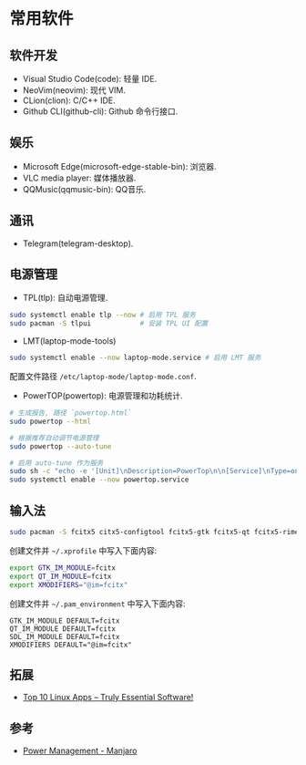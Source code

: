 # 常用软件

## 软件开发

- Visual Studio Code(code): 轻量 IDE.
- NeoVim(neovim): 现代 VIM.
- CLion(clion): C/C++ IDE.
- Github CLI(github-cli): Github 命令行接口.

## 娱乐

- Microsoft Edge(microsoft-edge-stable-bin): 浏览器.
- VLC media player: 媒体播放器.
- QQMusic(qqmusic-bin): QQ音乐.

## 通讯

- Telegram(telegram-desktop).

## 电源管理

- TPL(tlp): 自动电源管理.

```bash
sudo systemctl enable tlp --now # 启用 TPL 服务
sudo pacman -S tlpui            # 安装 TPL UI 配置
```

- LMT(laptop-mode-tools)

```bash
sudo systemctl enable --now laptop-mode.service # 启用 LMT 服务
```

配置文件路径 `/etc/laptop-mode/laptop-mode.conf`.

- PowerTOP(powertop): 电源管理和功耗统计.

```bash
# 生成报告, 路径 `powertop.html`
sudo powertop --html

# 根据推荐自动调节电源管理
sudo powertop --auto-tune

# 启用 auto-tune 作为服务
sudo sh -c "echo -e '[Unit]\nDescription=PowerTop\n\n[Service]\nType=oneshot\nRemainAfterExit=true\nExecStart=/usr/bin/powertop --auto-tune\n\n[Install]\nWantedBy=multi-user.target\n' > /etc/systemd/system/powertop.service"
sudo systemctl enable --now powertop.service
```

## 输入法

```bash
sudo pacman -S fcitx5 citx5-configtool fcitx5-gtk fcitx5-qt fcitx5-rime
```

创建文件并 `~/.xprofile` 中写入下面内容:

```bash
export GTK_IM_MODULE=fcitx
export QT_IM_MODULE=fcitx
export XMODIFIERS="@im=fcitx"
```

创建文件并 `~/.pam_environment` 中写入下面内容:

```
GTK_IM_MODULE DEFAULT=fcitx
QT_IM_MODULE DEFAULT=fcitx
SDL_IM_MODULE DEFAULT=fcitx
XMODIFIERS DEFAULT="@im=fcitx"
```

## 拓展

- [Top 10 Linux Apps – Truly Essential Software!](https://techhut.tv/top-10-linux-apps-ubuntu/)

## 参考

- [Power Management - Manjaro](https://wiki.manjaro.org/index.php/Power_Management)
